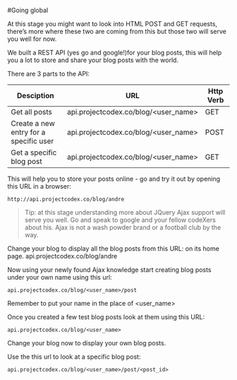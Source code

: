 #Going global

At this stage you might want to look into HTML POST and GET requests, there’s more where these two are coming from this but those two will serve you well for now.

We built a REST API (yes go and google!)for your blog posts, this will help you a lot to store and share your blog posts with the world.

There are 3 parts to the API:


Desciption    | URL         | Http Verb
--------------|-------------|----------
Get all posts | api.projectcodex.co/blog/<user_name> | GET
Create a new entry for a specific user | api.projectcodex.co/blog/<user_name> | POST
Get a specific blog post | api.projectcodex.co/blog/<user_name> | GET

This will help you to store your posts online - go and try it out by opening this URL in a browser: 

```http://api.projectcodex.co/blog/andre```

> Tip: at this stage understanding more about JQuery Ajax support will serve you well. Go and speak to google and your fellow codeXers about his. Ajax is not a wash powder brand or a football club by the way.


Change your blog to display all the blog posts from this URL: on its home page. api.projectcodex.co/blog/andre

Now using your newly found Ajax knowledge start creating blog posts under your own name using this url:

```api.projectcodex.co/blog/<user_name>/post```

Remember to put your name in the place of <user_name>

Once you created a few test blog posts look at them using this URL:

```api.projectcodex.co/blog/<user_name>```

Change your blog now to display your own blog posts.

Use the this url to look at a specific blog post:

```api.projectcodex.co/blog/<user_name>/post/<post_id>```
